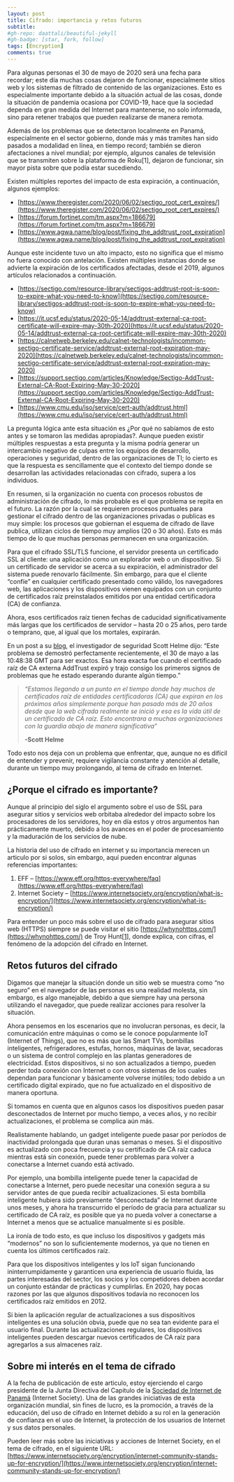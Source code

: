 ```yaml
---
layout: post
title: Cifrado: importancia y retos futuros
subtitle: 
#gh-repo: daattali/beautiful-jekyll
#gh-badge: [star, fork, follow]
tags: [Encryption]
comments: true
---
```


Para algunas personas el 30 de mayo de 2020 será una fecha para recordar; este día muchas cosas dejaron de funcionar, especialmente sitios web y los sistemas de filtrado de contenido de las organizaciones. Esto es especialmente importante debido a la situación actual de las cosas, donde la situación de pandemia ocasiona por COVID-19, hace que la sociedad dependa en gran medida del Internet para mantenerse, no solo informada, sino para retener trabajos que pueden realizarse de manera remota.

Además de los problemas que se detectaron localmente en Panamá, especialmente en el sector gobierno, donde más y más tramites han sido pasados a modalidad en línea, en tiempo record; también se dieron afectaciones a nivel mundial; por ejemplo, algunos canales de televisión que se transmiten sobre la plataforma de Roku[1], dejaron de funcionar, sin mayor pista sobre que podía estar sucediendo.

Existen múltiples reportes del impacto de esta expiración, a continuación, algunos ejemplos:

* [https://www.theregister.com/2020/06/02/sectigo_root_cert_expires/](https://www.theregister.com/2020/06/02/sectigo_root_cert_expires/)
* [https://forum.fortinet.com/tm.aspx?m=186679](https://forum.fortinet.com/tm.aspx?m=186679)
* [https://www.agwa.name/blog/post/fixing_the_addtrust_root_expiration](https://www.agwa.name/blog/post/fixing_the_addtrust_root_expiration)

Aunque este incidente tuvo un alto impacto, esto no significa que el mismo no fuera conocido con antelación. Existen múltiples instancias donde se advierte la expiración de los certificados afectadas, desde el 2019, algunos artículos relacionados a continuación.

* [https://sectigo.com/resource-library/sectigos-addtrust-root-is-soon-to-expire-what-you-need-to-know](https://sectigo.com/resource-library/sectigos-addtrust-root-is-soon-to-expire-what-you-need-to-know)
* [https://it.ucsf.edu/status/2020-05-14/addtrust-external-ca-root-certificate-will-expire-may-30th-2020](https://it.ucsf.edu/status/2020-05-14/addtrust-external-ca-root-certificate-will-expire-may-30th-2020)
* [https://calnetweb.berkeley.edu/calnet-technologists/incommon-sectigo-certificate-service/addtrust-external-root-expiration-may-2020](https://calnetweb.berkeley.edu/calnet-technologists/incommon-sectigo-certificate-service/addtrust-external-root-expiration-may-2020)
* [https://support.sectigo.com/articles/Knowledge/Sectigo-AddTrust-External-CA-Root-Expiring-May-30-2020](https://support.sectigo.com/articles/Knowledge/Sectigo-AddTrust-External-CA-Root-Expiring-May-30-2020)
* [https://www.cmu.edu/iso/service/cert-auth/addtrust.html](https://www.cmu.edu/iso/service/cert-auth/addtrust.html)

La pregunta lógica ante esta situación es ¿Por qué no sabíamos de esto antes y se tomaron las medidas apropiadas?. Aunque pueden existir múltiples respuestas a esta pregunta y la misma podría generar un intercambio negativo de culpas entre los equipos de desarrollo, operaciones y seguridad, dentro de las organizaciones de TI; lo cierto es que la respuesta es sencillamente que el contexto del tiempo donde se desarrollan las actividades relacionadas con cifrado, supera a los individuos.

En resumen, si la organización no cuenta con procesos robustos de administración de cifrado, lo más probable es el que problema se repita en el futuro. La razón por la cual se requieren procesos puntuales para gestionar el cifrado dentro de las organizaciones privadas o publicas es muy simple: los procesos que gobiernan el esquema de cifrado de llave publica, utilizan ciclos de tiempo muy amplios (20 o 30 años). Esto es más tiempo de lo que muchas personas permanecen en una organización.

Para que el cifrado SSL/TLS funcione, el servidor presenta un certificado SSL al cliente: una aplicación como un explorador web o un dispositivo. Si un certificado de servidor se acerca a su expiración, el administrador del sistema puede renovarlo fácilmente. Sin embargo, para que el cliente “confíe” en cualquier certificado presentado como válido, los navegadores web, las aplicaciones y los dispositivos vienen equipados con un conjunto de certificados raíz preinstalados emitidos por una entidad certificadora (CA) de confianza.

Ahora, esos certificados raíz tienen fechas de caducidad significativamente más largas que los certificados de servidor – hasta 20 o 25 años, pero tarde o temprano, que, al igual que los mortales, expirarán.

En un post a su [blog](https://scotthelme.co.uk/impending-doom-root-ca-expiring-legacy-clients/), el investigador de seguridad Scott Helme dijo: “Este problema se demostró perfectamente recientemente, el 30 de mayo a las 10:48:38 GMT para ser exactos. Esa hora exacta fue cuando el certificado raíz de CA externa AddTrust expiró y trajo consigo los primeros signos de problemas que he estado esperando durante algún tiempo.”

>*“Estamos llegando a un punto en el tiempo donde hay muchos de certificados raíz de entidades certificadoras (CA) que expiran en los próximos años simplemente porque han pasado más de 20 años desde que la web cifrada realmente se inició y esa es la vida útil de un certificado de CA raíz. Esto encontrara a muchas organizaciones con la guardia abajo de manera significativa”*
>
> **-Scott Helme**

Todo esto nos deja con un problema que enfrentar, que, aunque no es difícil de entender y prevenir, requiere vigilancia constante y atención al detalle, durante un tiempo muy prolongando, al tema de cifrado en Internet.

## ¿Porque el cifrado es importante?

Aunque al principio del siglo el argumento sobre el uso de SSL para asegurar sitios y servicios web orbitaba alrededor del impacto sobre los procesadores de los servidores, hoy en día estos y otros argumentos han prácticamente muerto, debido a los avances en el poder de procesamiento y la maduración de los servicios de nube.

La historia del uso de cifrado en internet y su importancia merecen un articulo por si solos, sin embargo, aquí pueden encontrar algunas referencias importantes:

1. EFF – [https://www.eff.org/https-everywhere/faq](https://www.eff.org/https-everywhere/faq)
2. Internet Society – [https://www.internetsociety.org/encryption/what-is-encryption/](https://www.internetsociety.org/encryption/what-is-encryption/)

Para entender un poco más sobre el uso de cifrado para asegurar sitios web (HTTPS) siempre se puede visitar el sitio [https://whynohttps.com/](https://whynohttps.com/) de Troy Hunt[[1]](https://raulmillan.wordpress.com/2020/06/21/cifrado-importancia-y-retos-futuros/#_ftn1), donde explica, con cifras, el fenómeno de la adopción del cifrado en Internet.

## Retos futuros del cifrado

Digamos que manejar la situación donde un sitio web se muestra como “no seguro” en el navegador de las personas es una realidad molesta, sin embargo, es algo manejable, debido a que siempre hay una persona utilizando el navegador, que puede realizar acciones para resolver la situación.

Ahora pensemos en los escenarios que no involucran personas, es decir, la comunicación entre máquinas o como se le conoce popularmente IoT (Internet of Things), que no es más que las Smart TVs, bombillas inteligentes, refrigeradores, estufas, hornos, máquinas de lavar, secadoras o un sistema de control complejo en las plantas generadores de electricidad. Estos dispositivos, si no son actualizados a tiempo, pueden perder toda conexión con Internet o con otros sistemas de los cuales dependan para funcionar y básicamente volverse inútiles; todo debido a un certificado digital expirado, que no fue actualizado en el dispositivo de manera oportuna.

Si tomamos en cuenta que en algunos casos los dispositivos pueden pasar desconectados de Internet por mucho tiempo, a veces años, y no recibir actualizaciones, el problema se complica aún más.

Realistamente hablando, un gadget inteligente puede pasar por períodos de inactividad prolongada que duran unas semanas o meses. Si el dispositivo es actualizado con poca frecuencia y su certificado de CA raíz caduca mientras está sin conexión, puede tener problemas para volver a conectarse a Internet cuando está activado.

Por ejemplo, una bombilla inteligente puede tener la capacidad de conectarse a Internet, pero puede necesitar una conexión segura a su servidor antes de que pueda recibir actualizaciones. Si esta bombilla inteligente hubiera sido previamente “desconectada” de Internet durante unos meses, y ahora ha transcurrido el período de gracia para actualizar su certificado de CA raíz, es posible que ya no pueda volver a conectarse a Internet a menos que se actualice manualmente si es posible.

La ironía de todo esto, es que incluso los dispositivos y gadgets más “modernos” no son lo suficientemente modernos, ya que no tienen en cuenta los últimos certificados raíz.

Para que los dispositivos inteligentes y los IoT sigan funcionando ininterrumpidamente y garanticen una experiencia de usuario fluida, las partes interesadas del sector, los socios y los competidores deben acordar un conjunto estándar de prácticas y cumplirlas. En 2020, hay pocas razones por las que algunos dispositivos todavía no reconocen los certificados raíz emitidos en 2012.

Si bien la aplicación regular de actualizaciones a sus dispositivos inteligentes es una solución obvia, puede que no sea tan evidente para el usuario final. Durante las actualizaciones regulares, los dispositivos inteligentes pueden descargar nuevos certificados de CA raíz para agregarlos a sus almacenes raíz.

## Sobre mi interés en el tema de cifrado

A la fecha de publicación de este articulo, estoy ejerciendo el cargo presidente de la Junta Directiva del Capitulo de la [Sociedad de Internet de Panamá](https://www.isoc.org.pa/) (Internet Society). Una de las grandes iniciativas de esta organización mundial, sin fines de lucro, es la promoción, a través de la educación, del uso de cifrado en Internet debido a su rol en la generación de confianza en el uso de Internet, la protección de los usuarios de Internet y sus datos personales.

Pueden leer más sobre las iniciativas y acciones de Internet Society, en el tema de cifrado, en el siguiente URL: [https://www.internetsociety.org/encryption/internet-community-stands-up-for-encryption/](https://www.internetsociety.org/encryption/internet-community-stands-up-for-encryption/)